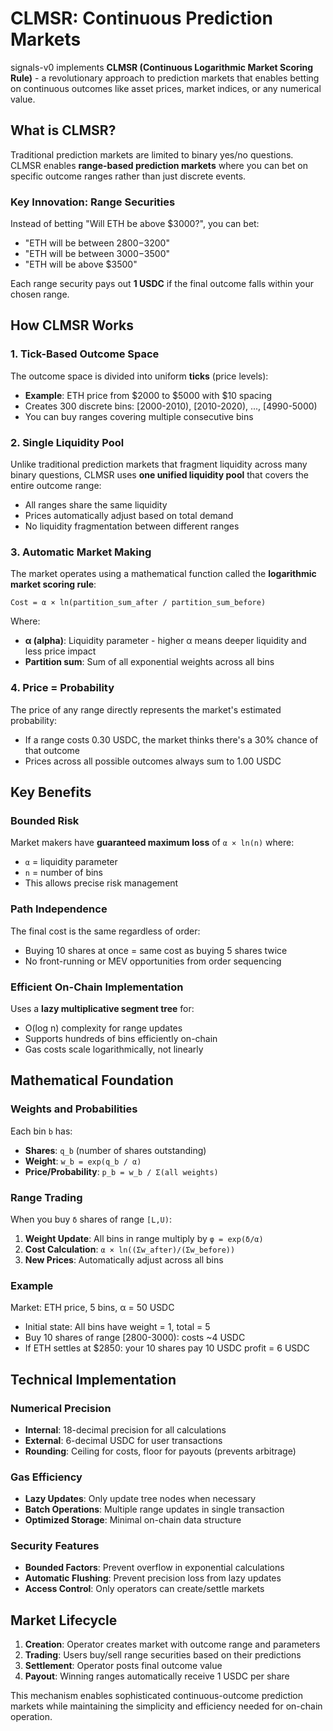 # CLMSR: Continuous Prediction Markets

signals-v0 implements **CLMSR (Continuous Logarithmic Market Scoring Rule)** - a revolutionary approach to prediction markets that enables betting on continuous outcomes like asset prices, market indices, or any numerical value.

## What is CLMSR?

Traditional prediction markets are limited to binary yes/no questions. CLMSR enables **range-based prediction markets** where you can bet on specific outcome ranges rather than just discrete events.

### Key Innovation: Range Securities

Instead of betting "Will ETH be above $3000?", you can bet:

- "ETH will be between $2800-$3200"
- "ETH will be between $3000-$3500"
- "ETH will be above $3500"

Each range security pays out **1 USDC** if the final outcome falls within your chosen range.

## How CLMSR Works

### 1. Tick-Based Outcome Space

The outcome space is divided into uniform **ticks** (price levels):

- **Example**: ETH price from $2000 to $5000 with $10 spacing
- Creates 300 discrete bins: [2000-2010), [2010-2020), ..., [4990-5000)
- You can buy ranges covering multiple consecutive bins

### 2. Single Liquidity Pool

Unlike traditional prediction markets that fragment liquidity across many binary questions, CLMSR uses **one unified liquidity pool** that covers the entire outcome range:

- All ranges share the same liquidity
- Prices automatically adjust based on total demand
- No liquidity fragmentation between different ranges

### 3. Automatic Market Making

The market operates using a mathematical function called the **logarithmic market scoring rule**:

```
Cost = α × ln(partition_sum_after / partition_sum_before)
```

Where:

- **α (alpha)**: Liquidity parameter - higher α means deeper liquidity and less price impact
- **Partition sum**: Sum of all exponential weights across all bins

### 4. Price = Probability

The price of any range directly represents the market's estimated probability:

- If a range costs 0.30 USDC, the market thinks there's a 30% chance of that outcome
- Prices across all possible outcomes always sum to 1.00 USDC

## Key Benefits

### Bounded Risk

Market makers have **guaranteed maximum loss** of `α × ln(n)` where:

- `α` = liquidity parameter
- `n` = number of bins
- This allows precise risk management

### Path Independence

The final cost is the same regardless of order:

- Buying 10 shares at once = same cost as buying 5 shares twice
- No front-running or MEV opportunities from order sequencing

### Efficient On-Chain Implementation

Uses a **lazy multiplicative segment tree** for:

- O(log n) complexity for range updates
- Supports hundreds of bins efficiently on-chain
- Gas costs scale logarithmically, not linearly

## Mathematical Foundation

### Weights and Probabilities

Each bin `b` has:

- **Shares**: `q_b` (number of shares outstanding)
- **Weight**: `w_b = exp(q_b / α)`
- **Price/Probability**: `p_b = w_b / Σ(all weights)`

### Range Trading

When you buy `δ` shares of range `[L,U)`:

1. **Weight Update**: All bins in range multiply by `φ = exp(δ/α)`
2. **Cost Calculation**: `α × ln((Σw_after)/(Σw_before))`
3. **New Prices**: Automatically adjust across all bins

### Example

Market: ETH price, 5 bins, α = 50 USDC

- Initial state: All bins have weight = 1, total = 5
- Buy 10 shares of range [2800-3000): costs ~4 USDC
- If ETH settles at $2850: your 10 shares pay 10 USDC profit = 6 USDC

## Technical Implementation

### Numerical Precision

- **Internal**: 18-decimal precision for all calculations
- **External**: 6-decimal USDC for user transactions
- **Rounding**: Ceiling for costs, floor for payouts (prevents arbitrage)

### Gas Efficiency

- **Lazy Updates**: Only update tree nodes when necessary
- **Batch Operations**: Multiple range updates in single transaction
- **Optimized Storage**: Minimal on-chain data structure

### Security Features

- **Bounded Factors**: Prevent overflow in exponential calculations
- **Automatic Flushing**: Prevent precision loss from lazy updates
- **Access Control**: Only operators can create/settle markets

## Market Lifecycle

1. **Creation**: Operator creates market with outcome range and parameters
2. **Trading**: Users buy/sell range securities based on their predictions
3. **Settlement**: Operator posts final outcome value
4. **Payout**: Winning ranges automatically receive 1 USDC per share

This mechanism enables sophisticated continuous-outcome prediction markets while maintaining the simplicity and efficiency needed for on-chain operation.
